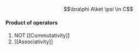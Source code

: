 $$\bra\phi A\ket \psi \in C$$
#### Product of operators
1. NOT [[Commutativity]]
2. [[Associativity]]